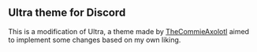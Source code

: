 ## Ultra theme for Discord
This is a modification of Ultra, a theme made by [TheCommieAxolotl](https://github.com/TheCommieAxolotl) aimed to implement some changes based on my own liking.
